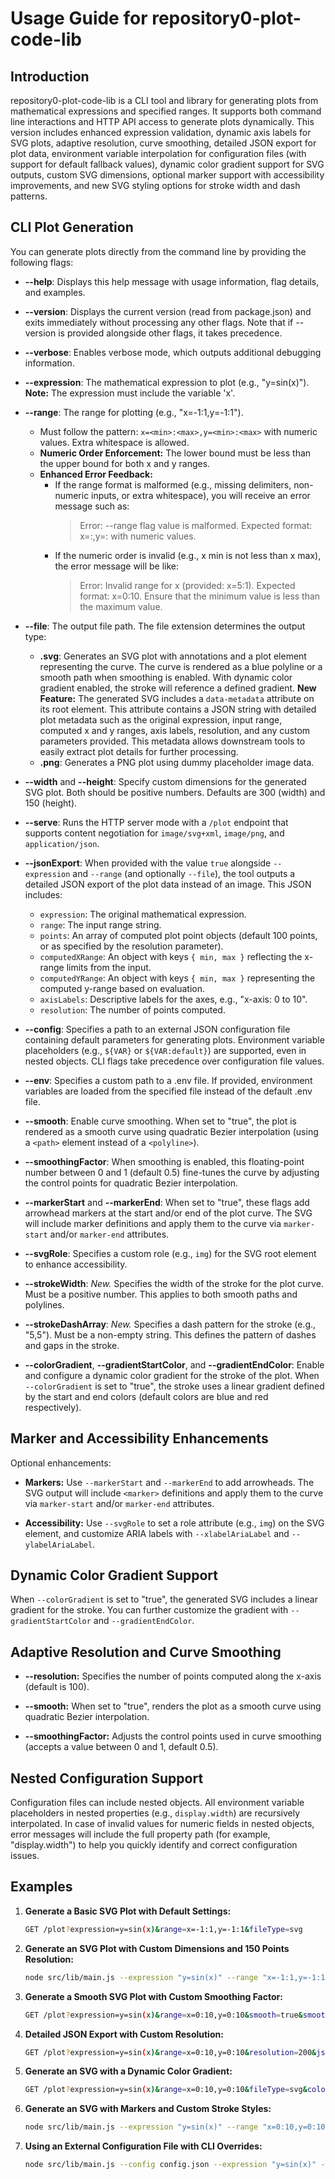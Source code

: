 # Usage Guide for repository0-plot-code-lib

## Introduction

repository0-plot-code-lib is a CLI tool and library for generating plots from mathematical expressions and specified ranges. It supports both command line interactions and HTTP API access to generate plots dynamically. This version includes enhanced expression validation, dynamic axis labels for SVG plots, adaptive resolution, curve smoothing, detailed JSON export for plot data, environment variable interpolation for configuration files (with support for default fallback values), dynamic color gradient support for SVG outputs, custom SVG dimensions, optional marker support with accessibility improvements, and new SVG styling options for stroke width and dash patterns.

## CLI Plot Generation

You can generate plots directly from the command line by providing the following flags:

- **--help**: Displays this help message with usage information, flag details, and examples.
- **--version**: Displays the current version (read from package.json) and exits immediately without processing any other flags. Note that if --version is provided alongside other flags, it takes precedence.
- **--verbose**: Enables verbose mode, which outputs additional debugging information.
- **--expression**: The mathematical expression to plot (e.g., "y=sin(x)"). **Note:** The expression must include the variable 'x'.
- **--range**: The range for plotting (e.g., "x=-1:1,y=-1:1").
  - Must follow the pattern: `x=<min>:<max>,y=<min>:<max>` with numeric values. Extra whitespace is allowed.
  - **Numeric Order Enforcement:** The lower bound must be less than the upper bound for both x and y ranges.
  - **Enhanced Error Feedback:** 
    - If the range format is malformed (e.g., missing delimiters, non-numeric inputs, or extra whitespace), you will receive an error message such as:
      > Error: --range flag value is malformed. Expected format: x=<min>:<max>,y=<min>:<max> with numeric values.
    - If the numeric order is invalid (e.g., x min is not less than x max), the error message will be like:
      > Error: Invalid range for x (provided: x=5:1). Expected format: x=0:10. Ensure that the minimum value is less than the maximum value.

- **--file**: The output file path. The file extension determines the output type:
  - **.svg**: Generates an SVG plot with annotations and a plot element representing the curve. The curve is rendered as a blue polyline or a smooth path when smoothing is enabled. With dynamic color gradient enabled, the stroke will reference a defined gradient. **New Feature:** The generated SVG includes a `data-metadata` attribute on its root element. This attribute contains a JSON string with detailed plot metadata such as the original expression, input range, computed x and y ranges, axis labels, resolution, and any custom parameters provided. This metadata allows downstream tools to easily extract plot details for further processing.
  - **.png**: Generates a PNG plot using dummy placeholder image data.

- **--width** and **--height**: Specify custom dimensions for the generated SVG plot. Both should be positive numbers. Defaults are 300 (width) and 150 (height).

- **--serve**: Runs the HTTP server mode with a `/plot` endpoint that supports content negotiation for `image/svg+xml`, `image/png`, and `application/json`.

- **--jsonExport**: When provided with the value `true` alongside `--expression` and `--range` (and optionally `--file`), the tool outputs a detailed JSON export of the plot data instead of an image. This JSON includes:
  - `expression`: The original mathematical expression.
  - `range`: The input range string.
  - `points`: An array of computed plot point objects (default 100 points, or as specified by the resolution parameter).
  - `computedXRange`: An object with keys `{ min, max }` reflecting the x-range limits from the input.
  - `computedYRange`: An object with keys `{ min, max }` representing the computed y-range based on evaluation.
  - `axisLabels`: Descriptive labels for the axes, e.g., "x-axis: 0 to 10".
  - `resolution`: The number of points computed.

- **--config**: Specifies a path to an external JSON configuration file containing default parameters for generating plots. Environment variable placeholders (e.g., `${VAR}` or `${VAR:default}`) are supported, even in nested objects. CLI flags take precedence over configuration file values.

- **--env**: Specifies a custom path to a .env file. If provided, environment variables are loaded from the specified file instead of the default .env file.

- **--smooth**: Enable curve smoothing. When set to "true", the plot is rendered as a smooth curve using quadratic Bezier interpolation (using a `<path>` element instead of a `<polyline>`).

- **--smoothingFactor**: When smoothing is enabled, this floating-point number between 0 and 1 (default 0.5) fine-tunes the curve by adjusting the control points for quadratic Bezier interpolation.

- **--markerStart** and **--markerEnd**: When set to "true", these flags add arrowhead markers at the start and/or end of the plot curve. The SVG will include marker definitions and apply them to the curve via `marker-start` and/or `marker-end` attributes.

- **--svgRole**: Specifies a custom role (e.g., `img`) for the SVG root element to enhance accessibility.

- **--strokeWidth**: *New.* Specifies the width of the stroke for the plot curve. Must be a positive number. This applies to both smooth paths and polylines.

- **--strokeDashArray**: *New.* Specifies a dash pattern for the stroke (e.g., "5,5"). Must be a non-empty string. This defines the pattern of dashes and gaps in the stroke.

- **--colorGradient**, **--gradientStartColor**, and **--gradientEndColor**: Enable and configure a dynamic color gradient for the stroke of the plot. When `--colorGradient` is set to "true", the stroke uses a linear gradient defined by the start and end colors (default colors are blue and red respectively).

## Marker and Accessibility Enhancements

Optional enhancements:

- **Markers:** Use `--markerStart` and `--markerEnd` to add arrowheads. The SVG output will include `<marker>` definitions and apply them to the curve via `marker-start` and/or `marker-end` attributes.

- **Accessibility:** Use `--svgRole` to set a role attribute (e.g., `img`) on the SVG element, and customize ARIA labels with `--xlabelAriaLabel` and `--ylabelAriaLabel`.

## Dynamic Color Gradient Support

When `--colorGradient` is set to "true", the generated SVG includes a linear gradient for the stroke. You can further customize the gradient with `--gradientStartColor` and `--gradientEndColor`.

## Adaptive Resolution and Curve Smoothing

- **--resolution:** Specifies the number of points computed along the x-axis (default is 100).

- **--smooth:** When set to "true", renders the plot as a smooth curve using quadratic Bezier interpolation.

- **--smoothingFactor:** Adjusts the control points used in curve smoothing (accepts a value between 0 and 1, default 0.5).

## Nested Configuration Support

Configuration files can include nested objects. All environment variable placeholders in nested properties (e.g., `display.width`) are recursively interpolated. In case of invalid values for numeric fields in nested objects, error messages will include the full property path (for example, "display.width") to help you quickly identify and correct configuration issues.

## Examples

1. **Generate a Basic SVG Plot with Default Settings:**
   ```sh
   GET /plot?expression=y=sin(x)&range=x=-1:1,y=-1:1&fileType=svg
   ```

2. **Generate an SVG Plot with Custom Dimensions and 150 Points Resolution:**
   ```sh
   node src/lib/main.js --expression "y=sin(x)" --range "x=-1:1,y=-1:1" --file output.svg --resolution 150 --width 500 --height 400
   ```

3. **Generate a Smooth SVG Plot with Custom Smoothing Factor:**
   ```sh
   GET /plot?expression=y=sin(x)&range=x=0:10,y=0:10&smooth=true&smoothingFactor=0.7&fileType=svg
   ```

4. **Detailed JSON Export with Custom Resolution:**
   ```sh
   GET /plot?expression=y=sin(x)&range=x=0:10,y=0:10&resolution=200&jsonExport=true
   ```

5. **Generate an SVG with a Dynamic Color Gradient:**
   ```sh
   GET /plot?expression=y=sin(x)&range=x=0:10,y=0:10&fileType=svg&colorGradient=true&gradientStartColor=green&gradientEndColor=yellow
   ```

6. **Generate an SVG with Markers and Custom Stroke Styles:**
   ```sh
   node src/lib/main.js --expression "y=sin(x)" --range "x=0:10,y=0:10" --file output.svg --markerStart true --markerEnd true --svgRole img --strokeWidth 2 --strokeDashArray "5,5"
   ```

7. **Using an External Configuration File with CLI Overrides:**
   ```sh
   node src/lib/main.js --config config.json --expression "y=sin(x)" --file output.svg --width 600 --height 400 --ylabel "CLI_YAxis"
   ```
